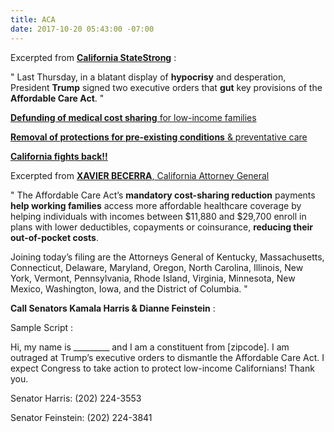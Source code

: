 ```yaml
---
title: ACA
date: 2017-10-20 05:43:00 -07:00
---
```


Excerpted from [**California StateStrong**](http://www.indivisiblesf.org/statelocaltracker.html) :

"  Last Thursday, in a blatant display of **hypocrisy** and desperation, President **Trump** signed two executive orders that **gut** key provisions of the **Affordable Care Act**.  "

[**Defunding of medical cost sharing** for low-income families](https://www.theguardian.com/us-news/2017/oct/13/trump-scraps-healthcare-subsidies-obamacare?utm_source=CA+StateStrong+Newsletter&utm_campaign=21c8683cc3-EMAIL_CAMPAIGN_2017_10_19&utm_medium=email&utm_term=0_19c82792ca-21c8683cc3-65761711)

[**Removal of protections for pre-existing conditions** & preventative care](http://www.politico.com/story/2017/10/12/trump-obamacare-executive-congress-243696?utm_source=CA+StateStrong+Newsletter&utm_campaign=21c8683cc3-EMAIL_CAMPAIGN_2017_10_19&utm_medium=email&utm_term=0_19c82792ca-21c8683cc3-65761711)

[**California fights back!!**](https://oag.ca.gov/news/press-releases/attorney-general-becerra-file-lawsuit-today-defend-americans-health-care-against?utm_source=CA+StateStrong+Newsletter&utm_campaign=21c8683cc3-EMAIL_CAMPAIGN_2017_10_19&utm_medium=email&utm_term=0_19c82792ca-21c8683cc3-65761711)

Excerpted from [**XAVIER BECERRA**, California Attorney General](https://oag.ca.gov/news/press-releases/attorney-general-becerra-file-lawsuit-today-defend-americans-health-care-against?utm_source=CA+StateStrong+Newsletter&utm_campaign=21c8683cc3-EMAIL_CAMPAIGN_2017_10_19&utm_medium=email&utm_term=0_19c82792ca-21c8683cc3-65761711)

"  The Affordable Care Act’s **mandatory cost-sharing reduction** payments **help working families** access more affordable healthcare coverage by helping individuals with incomes between $11,880 and $29,700 enroll in plans with lower deductibles, copayments or coinsurance, **reducing their out-of-pocket costs**.

Joining today’s filing are the Attorneys General of Kentucky, Massachusetts, Connecticut, Delaware, Maryland, Oregon, North Carolina, Illinois, New York, Vermont, Pennsylvania, Rhode Island, Virginia, Minnesota, New Mexico, Washington, Iowa, and the District of Columbia.  "

**Call Senators Kamala Harris & Dianne Feinstein** :

Sample Script :

Hi, my name is _________ and I am a constituent from [zipcode].  I am outraged at Trump’s executive orders to dismantle the Affordable Care Act.  I expect Congress to take action to protect low-income Californians!  Thank you.

Senator Harris: (202) 224-3553

Senator Feinstein: (202) 224-3841





